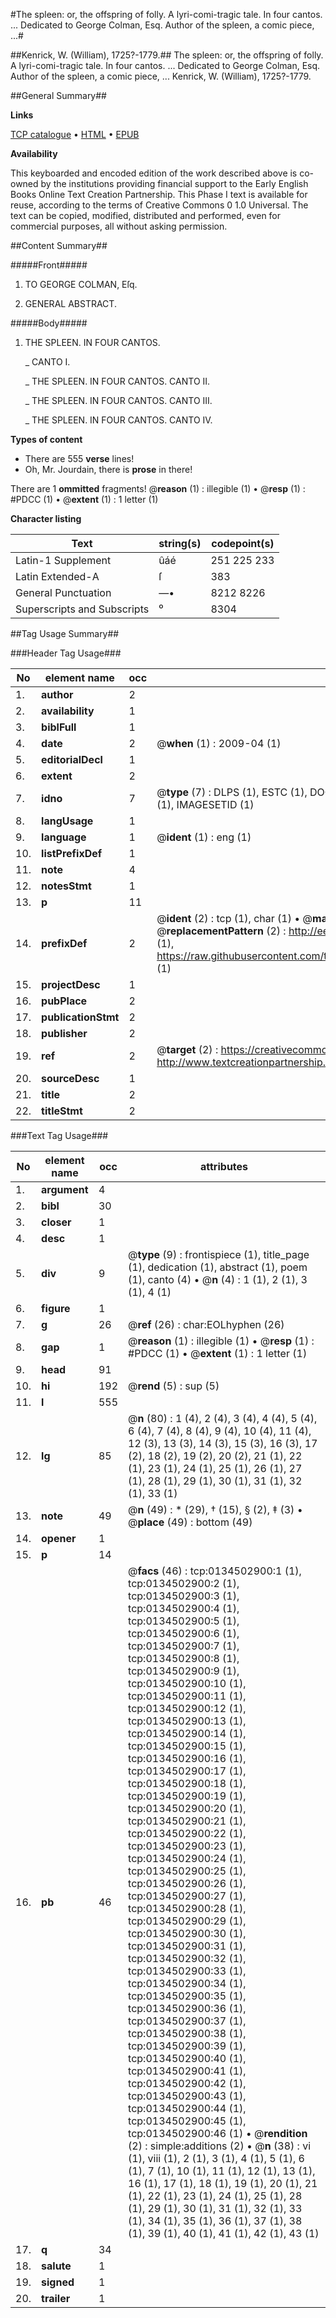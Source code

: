 #The spleen: or, the offspring of folly. A lyri-comi-tragic tale. In four cantos. ... Dedicated to George Colman, Esq. Author of the spleen, a comic piece, ...#

##Kenrick, W. (William), 1725?-1779.##
The spleen: or, the offspring of folly. A lyri-comi-tragic tale. In four cantos. ... Dedicated to George Colman, Esq. Author of the spleen, a comic piece, ...
Kenrick, W. (William), 1725?-1779.

##General Summary##

**Links**

[TCP catalogue](http://www.ota.ox.ac.uk/tcp/)  • 
[HTML](http://tei.it.ox.ac.uk/tcp/Texts-HTML/free/004/004902822.html)  • 
[EPUB](http://tei.it.ox.ac.uk/tcp/Texts-EPUB/free/004/004902822.epub)

**Availability**

This keyboarded and encoded edition of the
	       work described above is co-owned by the institutions
	       providing financial support to the Early English Books
	       Online Text Creation Partnership. This Phase I text is
	       available for reuse, according to the terms of Creative
	       Commons 0 1.0 Universal. The text can be copied,
	       modified, distributed and performed, even for
	       commercial purposes, all without asking permission.


##Content Summary##

#####Front#####

1. TO GEORGE COLMAN, Eſq.

1. GENERAL ABSTRACT.

#####Body#####

1. THE SPLEEN. IN FOUR CANTOS.

    _ CANTO I.

    _ THE SPLEEN. IN FOUR CANTOS. CANTO II.

    _ THE SPLEEN. IN FOUR CANTOS. CANTO III.

    _ THE SPLEEN. IN FOUR CANTOS. CANTO IV.

**Types of content**

  * There are 555 **verse** lines!
  * Oh, Mr. Jourdain, there is **prose** in there!

There are 1 **ommitted** fragments! 
 @__reason__ (1) : illegible (1)  •  @__resp__ (1) : #PDCC (1)  •  @__extent__ (1) : 1 letter (1)

**Character listing**


|Text|string(s)|codepoint(s)|
|---|---|---|
|Latin-1 Supplement|ûáé|251 225 233|
|Latin Extended-A|ſ|383|
|General Punctuation|—•|8212 8226|
|Superscripts             and Subscripts|⁰|8304|

##Tag Usage Summary##

###Header Tag Usage###

|No|element name|occ|attributes|
|---|---|---|---|
|1.|__author__|2||
|2.|__availability__|1||
|3.|__biblFull__|1||
|4.|__date__|2| @__when__ (1) : 2009-04 (1)|
|5.|__editorialDecl__|1||
|6.|__extent__|2||
|7.|__idno__|7| @__type__ (7) : DLPS (1), ESTC (1), DOCNO (1), TCP (1), GALEDOCNO (1), CONTENTSET (1), IMAGESETID (1)|
|8.|__langUsage__|1||
|9.|__language__|1| @__ident__ (1) : eng (1)|
|10.|__listPrefixDef__|1||
|11.|__note__|4||
|12.|__notesStmt__|1||
|13.|__p__|11||
|14.|__prefixDef__|2| @__ident__ (2) : tcp (1), char (1)  •  @__matchPattern__ (2) : ([0-9\-]+):([0-9IVX]+) (1), (.+) (1)  •  @__replacementPattern__ (2) : http://eebo.chadwyck.com/downloadtiff?vid=$1&page=$2 (1), https://raw.githubusercontent.com/textcreationpartnership/Texts/master/tcpchars.xml#$1 (1)|
|15.|__projectDesc__|1||
|16.|__pubPlace__|2||
|17.|__publicationStmt__|2||
|18.|__publisher__|2||
|19.|__ref__|2| @__target__ (2) : https://creativecommons.org/publicdomain/zero/1.0/ (1), http://www.textcreationpartnership.org/docs/. (1)|
|20.|__sourceDesc__|1||
|21.|__title__|2||
|22.|__titleStmt__|2||


###Text Tag Usage###

|No|element name|occ|attributes|
|---|---|---|---|
|1.|__argument__|4||
|2.|__bibl__|30||
|3.|__closer__|1||
|4.|__desc__|1||
|5.|__div__|9| @__type__ (9) : frontispiece (1), title_page (1), dedication (1), abstract (1), poem (1), canto (4)  •  @__n__ (4) : 1 (1), 2 (1), 3 (1), 4 (1)|
|6.|__figure__|1||
|7.|__g__|26| @__ref__ (26) : char:EOLhyphen (26)|
|8.|__gap__|1| @__reason__ (1) : illegible (1)  •  @__resp__ (1) : #PDCC (1)  •  @__extent__ (1) : 1 letter (1)|
|9.|__head__|91||
|10.|__hi__|192| @__rend__ (5) : sup (5)|
|11.|__l__|555||
|12.|__lg__|85| @__n__ (80) : 1 (4), 2 (4), 3 (4), 4 (4), 5 (4), 6 (4), 7 (4), 8 (4), 9 (4), 10 (4), 11 (4), 12 (3), 13 (3), 14 (3), 15 (3), 16 (3), 17 (2), 18 (2), 19 (2), 20 (2), 21 (1), 22 (1), 23 (1), 24 (1), 25 (1), 26 (1), 27 (1), 28 (1), 29 (1), 30 (1), 31 (1), 32 (1), 33 (1)|
|13.|__note__|49| @__n__ (49) : * (29), † (15), § (2), ‡ (3)  •  @__place__ (49) : bottom (49)|
|14.|__opener__|1||
|15.|__p__|14||
|16.|__pb__|46| @__facs__ (46) : tcp:0134502900:1 (1), tcp:0134502900:2 (1), tcp:0134502900:3 (1), tcp:0134502900:4 (1), tcp:0134502900:5 (1), tcp:0134502900:6 (1), tcp:0134502900:7 (1), tcp:0134502900:8 (1), tcp:0134502900:9 (1), tcp:0134502900:10 (1), tcp:0134502900:11 (1), tcp:0134502900:12 (1), tcp:0134502900:13 (1), tcp:0134502900:14 (1), tcp:0134502900:15 (1), tcp:0134502900:16 (1), tcp:0134502900:17 (1), tcp:0134502900:18 (1), tcp:0134502900:19 (1), tcp:0134502900:20 (1), tcp:0134502900:21 (1), tcp:0134502900:22 (1), tcp:0134502900:23 (1), tcp:0134502900:24 (1), tcp:0134502900:25 (1), tcp:0134502900:26 (1), tcp:0134502900:27 (1), tcp:0134502900:28 (1), tcp:0134502900:29 (1), tcp:0134502900:30 (1), tcp:0134502900:31 (1), tcp:0134502900:32 (1), tcp:0134502900:33 (1), tcp:0134502900:34 (1), tcp:0134502900:35 (1), tcp:0134502900:36 (1), tcp:0134502900:37 (1), tcp:0134502900:38 (1), tcp:0134502900:39 (1), tcp:0134502900:40 (1), tcp:0134502900:41 (1), tcp:0134502900:42 (1), tcp:0134502900:43 (1), tcp:0134502900:44 (1), tcp:0134502900:45 (1), tcp:0134502900:46 (1)  •  @__rendition__ (2) : simple:additions (2)  •  @__n__ (38) : vi (1), viii (1), 2 (1), 3 (1), 4 (1), 5 (1), 6 (1), 7 (1), 10 (1), 11 (1), 12 (1), 13 (1), 16 (1), 17 (1), 18 (1), 19 (1), 20 (1), 21 (1), 22 (1), 23 (1), 24 (1), 25 (1), 28 (1), 29 (1), 30 (1), 31 (1), 32 (1), 33 (1), 34 (1), 35 (1), 36 (1), 37 (1), 38 (1), 39 (1), 40 (1), 41 (1), 42 (1), 43 (1)|
|17.|__q__|34||
|18.|__salute__|1||
|19.|__signed__|1||
|20.|__trailer__|1||
